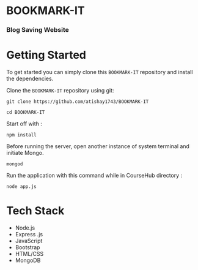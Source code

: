 # BOOKMARK-IT

### Blog Saving Website


# Getting Started
To get started you can simply clone this `BOOKMARK-IT` repository and install the dependencies.

Clone the `BOOKMARK-IT` repository using git:

```
git clone https://github.com/atishay1743/BOOKMARK-IT

cd BOOKMARK-IT
```

Start off with :

```
npm install
```

Before running the server, open another instance of system terminal and initiate Mongo. 

```
mongod
```


Run the application with this command while in CourseHub directory :

```
node app.js
```


 # Tech Stack 
- Node.js
- Express .js
- JavaScript
- Bootstrap
- HTML/CSS
- MongoDB

       
